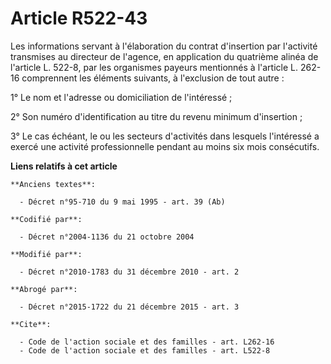 # Article R522-43

Les informations servant à l'élaboration du contrat d'insertion par l'activité transmises au directeur de l'agence, en
application du quatrième alinéa de l'article L. 522-8, par les organismes payeurs mentionnés à l'article L. 262-16
comprennent les éléments suivants, à l'exclusion de tout autre : 

1° Le nom et l'adresse ou domiciliation de l'intéressé ; 

2° Son numéro d'identification au titre du revenu minimum d'insertion ; 

3° Le cas échéant, le ou les secteurs d'activités dans lesquels l'intéressé a exercé une activité professionnelle pendant au
moins six mois consécutifs.

**Liens relatifs à cet article**

	**Anciens textes**:

	  - Décret n°95-710 du 9 mai 1995 - art. 39 (Ab)

	**Codifié par**:

	  - Décret n°2004-1136 du 21 octobre 2004

	**Modifié par**:

	  - Décret n°2010-1783 du 31 décembre 2010 - art. 2

	**Abrogé par**:

	  - Décret n°2015-1722 du 21 décembre 2015 - art. 3

	**Cite**:

	  - Code de l'action sociale et des familles - art. L262-16
	  - Code de l'action sociale et des familles - art. L522-8
